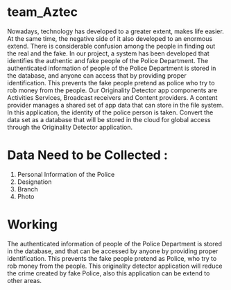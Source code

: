 # team_Aztec
Nowadays, technology has developed to a greater extent, makes life easier. At the same time, the negative side of it also developed to an enormous extend. There is considerable confusion among the people in finding out the real and the fake. In our project, a system has been developed that identifies the authentic and fake people of the Police Department. The authenticated information of people of the Police Department is stored in the database, and anyone can access that by providing proper identification.  This prevents the fake people pretend as police who try to rob money from the people. Our Originality Detector app components are Activities Services, Broadcast receivers and Content providers. A content provider manages a shared set of app data that can store in the file system. In this application, the identity of the police person is taken.  Convert the data set as a database that will be stored in the cloud for global access through the Originality Detector application. 
# Data Need to be Collected : 
1. Personal Information of the Police
2. Designation
3. Branch
4. Photo	
# Working
The authenticated information of people of the Police Department is stored in the database, and that can be accessed by anyone by providing proper identification. This prevents the fake people pretend as Police, who try to rob money from the people. This originality detector application will reduce the crime created by fake Police, also this application can be extend to other areas.
